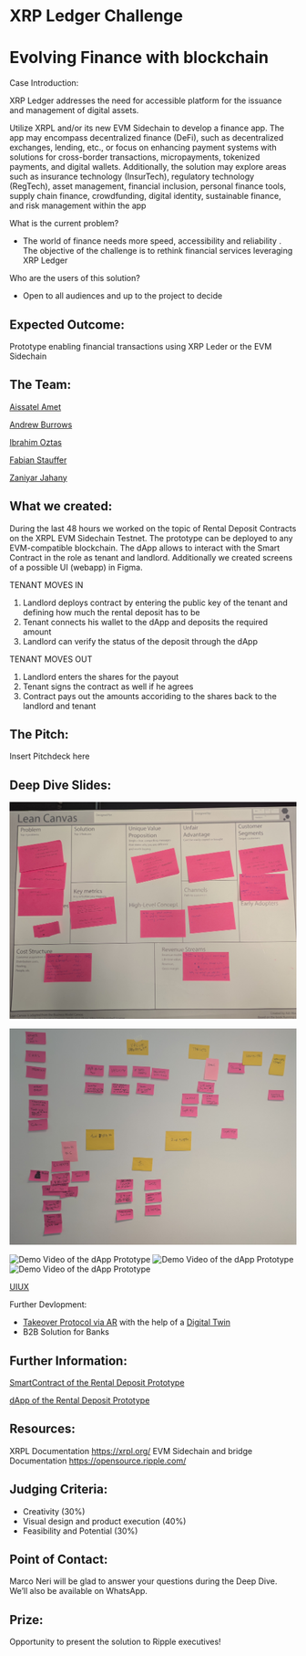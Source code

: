 # XRP Ledger Challenge
# Evolving Finance with blockchain

Case Introduction:

XRP Ledger addresses the need for accessible platform for the  issuance and management of digital assets.

Utilize XRPL and/or its new EVM Sidechain to develop a finance app. The app may encompass decentralized finance (DeFi), such as decentralized exchanges, lending, etc., or focus on enhancing payment systems with solutions for cross-border transactions, micropayments, tokenized payments, and digital wallets. Additionally, the solution may explore areas such as insurance technology (InsurTech), regulatory technology (RegTech), asset management, financial inclusion, personal finance tools, supply chain finance, crowdfunding, digital identity, sustainable finance, and risk management within the app

What is the current problem?
* The world of finance needs more speed, accessibility and reliability . The objective of the challenge is to rethink financial services leveraging XRP Ledger

Who are the users of this solution?
* Open to all audiences and up to the project to decide

## Expected Outcome:
Prototype enabling financial transactions using XRP Leder or the EVM Sidechain

## The Team:
[Aissatel Amet ](https://www.linkedin.com/in/aissatel-amet-438923101/)

[Andrew Burrows](https://www.linkedin.com/in/andrew-burrows-ch/)

[Ibrahim Oztas](https://www.linkedin.com/in/ibrahimoztas/)

[Fabian Stauffer](https://www.linkedin.com/in/fabianstauffer/)

[Zaniyar Jahany](https://www.linkedin.com/in/zaniyar-jahany-a5224387/)

## What we created:
During the last 48 hours we worked on the topic of Rental Deposit Contracts on the XRPL EVM Sidechain Testnet. The prototype can be deployed to any EVM-compatible blockchain. The dApp allows to interact with the Smart Contract in the role as tenant and landlord. Additionally we created screens of a possible UI (webapp) in Figma.

TENANT MOVES IN
1. Landlord deploys contract by entering the public key of the tenant and defining how much the rental deposit has to be
2. Tenant connects his wallet to the dApp and deposits the required amount
3. Landlord can verify the status of the deposit through the dApp

TENANT MOVES OUT
1. Landlord enters the shares for the payout
2. Tenant signs the contract as well if he agrees
3. Contract pays out the amounts accoriding to the shares back to the landlord and tenant

## The Pitch:

Insert Pitchdeck here

## Deep Dive Slides:

![Lean Canvas](https://github.com/Kryptologe/SwissHacks2024---THE-KEYS/blob/main/DeepDive/Lena%20Canvas.jpg)

![Post-It Wall](https://github.com/Kryptologe/SwissHacks2024---THE-KEYS/blob/main/DeepDive/Post-It%20Wall.jpg)

![Demo Video of the dApp Prototype](https://github.com/Kryptologe/SwissHacks2024---THE-KEYS/blob/main/DeepDive/Rental%20Deposit%20Demo.gif)
![Demo Video of the dApp Prototype](https://github.com/Kryptologe/SwissHacks2024---THE-KEYS/blob/main/UIUX/GifAR1.gif)
![Demo Video of the dApp Prototype](https://github.com/Kryptologe/SwissHacks2024---THE-KEYS/blob/main/UIUX/GifAR2.gif)



[UIUX](https://github.com/Kryptologe/SwissHacks2024---THE-KEYS/tree/main/UIUX)

Further Devlopment:
- [Takeover Protocol via AR](https://github.com/Kryptologe/SwissHacks2024---THE-KEYS/blob/main/DeepDive/AR%20Takeover%20Protocol.mp4) with the help of a [Digital Twin](https://drive.google.com/file/d/1W5xiAogMkiE7FcH9lmd7jfL0fVpOX5_6/view?usp=drive_link)
- B2B Solution for Banks

## Further Information:

[SmartContract of the Rental Deposit Prototype](https://github.com/Kryptologe/SwissHacks2024---THE-KEYS/blob/main/dApp/contracts/RentalDeposit.sol)

[dApp of the Rental Deposit Prototype](https://github.com/Kryptologe/SwissHacks2024---THE-KEYS/blob/main/dApp/index.html)

## Resources:
 XRPL Documentation https://xrpl.org/
 EVM Sidechain and bridge Documentation https://opensource.ripple.com/

## Judging Criteria:

* Creativity (30%)
* Visual design and product execution (40%)
* Feasibility and Potential (30%)


## Point of Contact:

Marco Neri will be glad to answer your questions during the Deep Dive. We’ll also be available on WhatsApp. 

## Prize:
Opportunity to present the solution  to Ripple executives!
